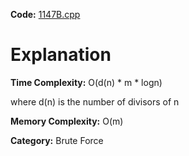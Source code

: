 **Code:** [1147B.cpp](./1147B.cpp)

# Explanation

**Time Complexity:** O(d(n) * m * logn)

where d(n) is the number of divisors of n

**Memory Complexity:** O(m) 

**Category:** Brute Force
